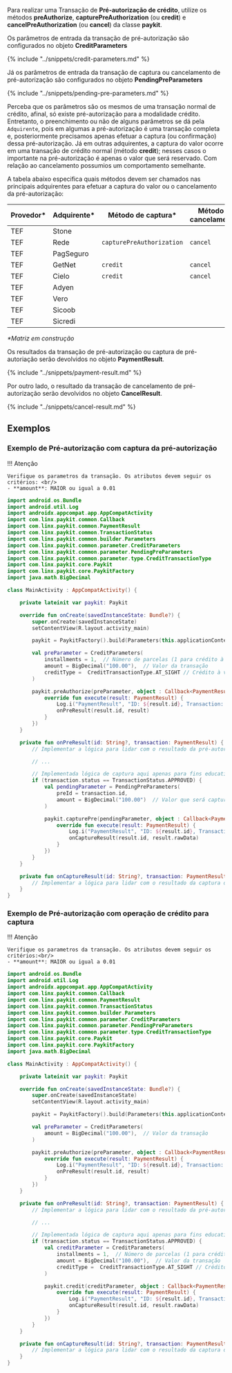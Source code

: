 Para realizar uma Transação de **Pré-autorização de crédito**, utilize os métodos **preAuthorize**, **capturePreAuthorization** (ou **credit**) e **cancelPreAuthorization** (ou **cancel**) da classe **paykit**.

Os parâmetros de entrada da transação de pré-autorização são configurados no objeto **CreditParameters**

{% include "../snippets/credit-parameters.md" %}

Já os parâmetros de entrada da transação de captura ou cancelamento de pré-autorização são configurados no objeto **PendingPreParameters**

{% include "../snippets/pending-pre-parameters.md" %}

Perceba que os parâmetros são os mesmos de uma transação normal de crédito, afinal, só existe pré-autorização para a modalidade crédito. Entretanto, o preenchimento ou não de alguns parâmetros se dá pela `Adquirente`, pois em algumas a pré-autorização é uma transação completa e, posteriormente precisamos apenas efetuar a captura (ou confirmação) dessa pré-autorização. Já em outras adquirentes, a captura do valor ocorre em uma transação de crédito normal (método **credit**); nesses casos o importante na pré-autorização é apenas o valor que será reservado. Com relação ao cancelamento possumios um comportamento semelhante.

A tabela abaixo especifica quais métodos devem ser chamados nas principais adquirentes para efetuar a captura do valor ou o cancelamento da pré-autorização:


| Provedor* | Adquirente* | Método de captura*        | Método de cancelamento*  |
|-----------|-------------|---------------------------|--------------------------|
| TEF       | Stone       |                           |                          |
| TEF       | Rede        | `capturePreAuthorization` | `cancel`                 |
| TEF       | PagSeguro   |                           |                          |
| TEF       | GetNet      | `credit`                  | `cancel`                 |
| TEF       | Cielo       | `credit`                  | `cancel`                 |
| TEF       | Adyen       |                           |                          |
| TEF       | Vero        |                           |                          |
| TEF       | Sicoob      |                           |                          |
| TEF       | Sicredi     |                           |                          |

_*Matriz em construção_

Os resultados da transação de pré-autorização ou captura de pré-autoriação serão devolvidos no objeto **PaymentResult**.

{% include "../snippets/payment-result.md" %}

Por outro lado, o resultado da transação de cancelamento de pré-autorização serão devolvidos no objeto **CancelResult**.

{% include "../snippets/cancel-result.md" %}

## Exemplos

### Exemplo de Pré-autorização com captura da pré-autorização

!!! Atenção 

    Verifique os parametros da transação. Os atributos devem seguir os critérios: <br/>
    - **amount**: MAIOR ou igual a 0.01

```kotlin
import android.os.Bundle
import android.util.Log
import androidx.appcompat.app.AppCompatActivity
import com.linx.paykit.common.Callback
import com.linx.paykit.common.PaymentResult
import com.linx.paykit.common.TransactionStatus
import com.linx.paykit.common.builder.Parameters
import com.linx.paykit.common.parameter.CreditParameters
import com.linx.paykit.common.parameter.PendingPreParameters
import com.linx.paykit.common.parameter.type.CreditTransactionType
import com.linx.paykit.core.Paykit
import com.linx.paykit.core.PaykitFactory
import java.math.BigDecimal

class MainActivity : AppCompatActivity() {

    private lateinit var paykit: Paykit

    override fun onCreate(savedInstanceState: Bundle?) {
        super.onCreate(savedInstanceState)
        setContentView(R.layout.activity_main)

        paykit = PaykitFactory().build(Parameters(this.applicationContext, "Pré-autorização com captura da pré-autorização", PaykitId("PAYKIT_ID")))

        val preParameter = CreditParameters(
            installments = 1,  // Número de parcelas (1 para crédito à vista)
            amount = BigDecimal("100.00"),  // Valor da transação
            creditType =  CreditTransactionType.AT_SIGHT // Crédito à vista
        )

        paykit.preAuthorize(preParameter, object : Callback<PaymentResult> {
            override fun execute(result: PaymentResult) {
                Log.i("PaymentResult", "ID: ${result.id}, Transaction: ${result.rawData}")
                onPreResult(result.id, result)
            }
        })
    }

    private fun onPreResult(id: String?, transaction: PaymentResult) {
        // Implementar a lógica para lidar com o resultado da pré-autorização

        // ...

        // Implementada lógica de captura aqui apenas para fins educativos
        if (transaction.status == TransactionStatus.APPROVED) {
            val pendingParameter = PendingPreParameters(
                preId = transaction.id,
                amount = BigDecimal("100.00")  // Valor que será capturado
            )

            paykit.capturePre(pendingParameter, object : Callback<PaymentResult> {
                override fun execute(result: PaymentResult) {
                    Log.i("PaymentResult", "ID: ${result.id}, Transaction: ${result.rawData}")
                    onCaptureResult(result.id, result.rawData)
                }
            })
        }
    }

    private fun onCaptureResult(id: String?, transaction: PaymentResult) {
        // Implementar a lógica para lidar com o resultado da captura da pré-autorização
    }
}
```

### Exemplo de Pré-autorização com operação de crédito para captura

!!! Atenção 

    Verifique os parametros da transação. Os atributos devem seguir os critérios:<br/>
    - **amount**: MAIOR ou igual a 0.01

```kotlin
import android.os.Bundle
import android.util.Log
import androidx.appcompat.app.AppCompatActivity
import com.linx.paykit.common.Callback
import com.linx.paykit.common.PaymentResult
import com.linx.paykit.common.TransactionStatus
import com.linx.paykit.common.builder.Parameters
import com.linx.paykit.common.parameter.CreditParameters
import com.linx.paykit.common.parameter.PendingPreParameters
import com.linx.paykit.common.parameter.type.CreditTransactionType
import com.linx.paykit.core.Paykit
import com.linx.paykit.core.PaykitFactory
import java.math.BigDecimal

class MainActivity : AppCompatActivity() {

    private lateinit var paykit: Paykit

    override fun onCreate(savedInstanceState: Bundle?) {
        super.onCreate(savedInstanceState)
        setContentView(R.layout.activity_main)

        paykit = PaykitFactory().build(Parameters(this.applicationContext, "Pré-autorização com captura da pré-autorização", PaykitId("PAYKIT_ID")))

        val preParameter = CreditParameters(
            amount = BigDecimal("100.00"),  // Valor da transação
        )

        paykit.preAuthorize(preParameter, object : Callback<PaymentResult> {
            override fun execute(result: PaymentResult) {
                Log.i("PaymentResult", "ID: ${result.id}, Transaction: ${result.rawData}")
                onPreResult(result.id, result)
            }
        })
    }

    private fun onPreResult(id: String?, transaction: PaymentResult) {
        // Implementar a lógica para lidar com o resultado da pré-autorização

        // ...

        // Implementada lógica de captura aqui apenas para fins educativos
        if (transaction.status == TransactionStatus.APPROVED) {
            val creditParameter = CreditParameters(
                installments = 1,  // Número de parcelas (1 para crédito à vista)
                amount = BigDecimal("100.00"),  // Valor da transação
                creditType =  CreditTransactionType.AT_SIGHT // Crédito à vista
            )

            paykit.credit(creditParameter, object : Callback<PaymentResult> {
                override fun execute(result: PaymentResult) {
                    Log.i("PaymentResult", "ID: ${result.id}, Transaction: ${result.rawData}")
                    onCaptureResult(result.id, result.rawData)
                }
            })
        }
    }

    private fun onCaptureResult(id: String?, transaction: PaymentResult) {
        // Implementar a lógica para lidar com o resultado da captura da pré-autorização
    }
}
```
